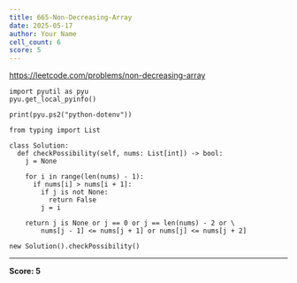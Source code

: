```yaml
---
title: 665-Non-Decreasing-Array
date: 2025-05-17
author: Your Name
cell_count: 6
score: 5
---
```


https://leetcode.com/problems/non-decreasing-array


```
import pyutil as pyu
pyu.get_local_pyinfo()
```


```
print(pyu.ps2("python-dotenv"))
```


```
from typing import List
```


```
class Solution:
  def checkPossibility(self, nums: List[int]) -> bool:
    j = None

    for i in range(len(nums) - 1):
      if nums[i] > nums[i + 1]:
        if j is not None:
          return False
        j = i

    return j is None or j == 0 or j == len(nums) - 2 or \
        nums[j - 1] <= nums[j + 1] or nums[j] <= nums[j + 2]
```


```
new Solution().checkPossibility()
```


---
**Score: 5**